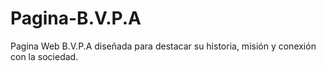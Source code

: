 # Pagina-B.V.P.A
Pagina Web B.V.P.A diseñada para destacar su historia, misión y conexión con la sociedad.
